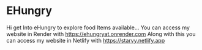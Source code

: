 # EHungry
Hi get Into eHungry to explore food Items available...
You can access my website in Render with https://ehungryat.onrender.com
Along with this you can access my website in Netlify with https://starvy.netlify.app
